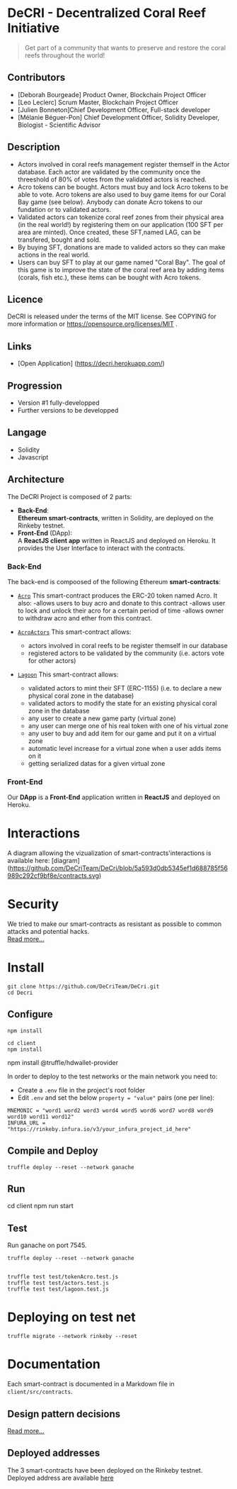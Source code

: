 # DeCRI - Decentralized Coral Reef Initiative

> Get part of a community that wants to preserve and restore the coral reefs throughout the world!

## Contributors

- [Deborah Bourgeade] Product Owner, Blockchain Project Officer
- [Leo Leclerc] Scrum Master, Blockchain Project Officer
- [Julien Bonneton]Chief Development Officer, Full-stack developer
- [Mélanie Béguer-Pon] Chief Development Officer, Solidity Developer, Biologist - Scientific Advisor
 
## Description

- Actors involved in coral reefs management register themself in the Actor database. Each actor are validated by the community once the threeshold of 80% of votes from the validated actors is reached.
- Acro tokens can be bought. Actors must buy and lock Acro tokens to be able to vote. Acro tokens are also used to buy game items for our Coral Bay game (see below). Anybody can donate Acro tokens to our fundation or to validated actors.
- Validated actors can tokenize coral reef zones from their physical area (in the real world!) by registering them on our application (100 SFT per area are minted). Once created, these SFT,named LAG, can be transfered, bought and sold. 
- By buying SFT, donations are made to valided actors so they can make actions in the real world.
- Users can buy SFT to play at our game named "Coral Bay". The goal of this game is to improve the state of the coral reef area by adding items (corals, fish etc.), these items can be bought with Acro tokens.

## Licence
DeCRI is released under the terms of the MIT license.
See COPYING for more information or https://opensource.org/licenses/MIT .


## Links

* [Open Application] (https://decri.herokuapp.com/)

## Progression
* Version #1 fully-developped
* Further versions to be developped

## Langage 
* Solidity
* Javascript

## Architecture

The DeCRI Project is composed of 2 parts:

- **Back-End**:  
    **Ethereum smart-contracts**, written in Solidity, are deployed on the Rinkeby testnet.
- **Front-End** (DApp):  
    A **ReactJS client app** written in ReactJS and deployed on Heroku. It  provides the User Interface to interact with the contracts.

### Back-End

The back-end is compoosed of the following Ethereum **smart-contracts**:

- [`Acro`](contracts/acro.sol) This smart-contract produces the ERC-20 token named Acro. It also:
    -allows users to buy acro and donate to this contract
    -allows user to lock and unlock their acro for a certain period of time
    -allows owner to withdraw acro and ether from this contract.

- [`AcroActors`](contracts/AcroActors.sol) This smart-contract allows:
    - actors involved in coral reefs to be register themself in our database
    - registered actors to be validated by the community (i.e. actors vote for other actors)

- [`Lagoon`](contracts/Lagoon.sol) This smart-contract allows:
    - validated actors to mint their SFT (ERC-1155) (i.e. to declare a new physical coral zone in the database)
    - validated actors to modify the state for an existing physical coral zone in the database
    - any user to create a new game party (virtual zone)
    - any user can merge one of his real token with one of his virtual zone
    - any user to buy and add item for our game and put it on a virtual zone
    - automatic level increase for a virtual zone when a user adds items on it
    - getting serialized datas for a given virtual zone


### Front-End

Our **DApp** is a **Front-End** application written in **ReactJS** and deployed on Heroku.


# Interactions
A diagram allowing the vizualization of smart-contracts'interactions is available here: [diagram] (https://github.com/DeCriTeam/DeCri/blob/5a593d0db5345ef1d688785f56989c292cf9bf8e/contracts.svg)

# Security
We tried to make our smart-contracts as resistant as possible to common attacks and potential hacks.  
[Read more...](doc/avoiding_common_attacks.md)

# Install

```
git clone https://github.com/DeCriTeam/DeCri.git
cd Decri
```

## Configure

```
npm install

cd client
npm install
```

npm install @truffle/hdwallet-provider

In order to deploy to the test networks or the main network you need to:

- Create a `.env` file in the project's root folder  
- Edit `.env` and set the below `property = "value"` pairs (one per line):

```
MNEMONIC = "word1 word2 word3 word4 word5 word6 word7 word8 word9 word10 word11 word12"
INFURA_URL = "https://rinkeby.infura.io/v3/your_infura_project_id_here"
```

## Compile and Deploy

```
truffle deploy --reset --network ganache

```

## Run

cd client
npm run start


## Test

Run ganache on port 7545.

```
truffle deploy --reset --network ganache


truffle test test/tokenAcro.test.js
truffle test test/actors.test.js
truffle test test/lagoon.test.js

```

# Deploying on test net
```
truffle migrate --network rinkeby --reset

```

# Documentation
Each smart-contract is documented in a Markdown file in `client/src/contracts`.

## Design pattern decisions
[Read more...](design_pattern_desicions.md)

## Deployed addresses
The 3 smart-contracts have been deployed on the Rinkeby testnet.
Deployed address are available [here](deployed_addresses.md)


